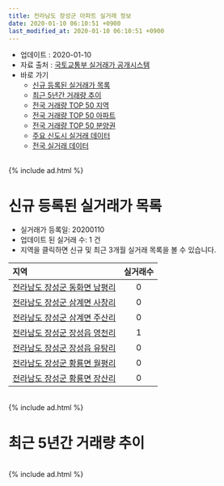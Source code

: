 ```yaml
---
title: 전라남도 장성군 아파트 실거래 정보
date: 2020-01-10 06:10:51 +0900
last_modified_at: 2020-01-10 06:10:51 +0900
---
```


* 업데이트 : 2020-01-10
* 자료 출처 : [국토교통부 실거래가 공개시스템](http://rt.molit.go.kr)
* 바로 가기
    * [신규 등록된 실거래가 목록](#신규-등록된-실거래가-목록)
    * [최근 5년간 거래량 추이](#최근-5년간-거래량-추이)
    * [전국 거래량 TOP 50 지역](https://inasie.github.io/apt-trade-info/최근-3개월-전국에서-가장-거래가-많이-발생한-지역)
    * [전국 거래량 TOP 50 아파트](https://inasie.github.io/apt-trade-info/최근-3개월-전국에서-가장-거래가-많이-발생한-아파트)
    * [전국 거래량 TOP 50 분양권](https://inasie.github.io/apt-trade-info/최근-3개월-전국에서-가장-거래가-많이-발생한-분양권)
    * [주요 신도시 실거래 데이터](https://inasie.github.io/apt-trade-info/주요-신도시)
    * [전국 실거래 데이터](https://inasie.github.io/apt-trade-info/전국)

<br>
{% include ad.html %}
<br>

# 신규 등록된 실거래가 목록
* 실거래가 등록일: 20200110
* 업데이트 된 실거래 수: 1 건
* 지역을 클릭하면 신규 및 최근 3개월 실거래 목록을 볼 수 있습니다.


|지역|실거래수|
|:---|:---:|
|[전라남도 장성군 동화면 남평리](https://inasie.github.io/apt-trade-info/전라남도-장성군-동화면-남평리)|0|
|[전라남도 장성군 삼계면 사창리](https://inasie.github.io/apt-trade-info/전라남도-장성군-삼계면-사창리)|0|
|[전라남도 장성군 삼계면 주산리](https://inasie.github.io/apt-trade-info/전라남도-장성군-삼계면-주산리)|0|
|[전라남도 장성군 장성읍 영천리](https://inasie.github.io/apt-trade-info/전라남도-장성군-장성읍-영천리)|1|
|[전라남도 장성군 장성읍 유탕리](https://inasie.github.io/apt-trade-info/전라남도-장성군-장성읍-유탕리)|0|
|[전라남도 장성군 황룡면 월평리](https://inasie.github.io/apt-trade-info/전라남도-장성군-황룡면-월평리)|0|
|[전라남도 장성군 황룡면 장산리](https://inasie.github.io/apt-trade-info/전라남도-장성군-황룡면-장산리)|0|


<br>
{% include ad.html %}
<br>

# 최근 5년간 거래량 추이


<div style="width:100%;">
    <canvas id="deal_progress" height="200"></canvas>
</div>

<script>
new Chart(document.getElementById("deal_progress"), {
    type: 'line',
    data: {
        labels: ['201501','201502','201503','201504','201505','201506','201507','201508','201509','201510','201511','201512','201601','201602','201603','201604','201605','201606','201607','201608','201609','201610','201611','201612','201701','201702','201703','201704','201705','201706','201707','201708','201709','201710','201711','201712','201801','201802','201803','201804','201805','201806','201807','201808','201809','201810','201811','201812','201901','201902','201903','201904','201905','201906','201907','201908','201909','201910','201911','201912','202001'],
        datasets: [{
            label: '매매',
            pointRadius: 1,
            data: [13, 5, 11, 14, 10, 16, 13, 13, 16, 10, 14, 12, 8, 8, 12, 8, 8, 7, 5, 5, 5, 3, 7, 6, 11, 8, 7, 9, 9, 9, 9, 9, 6, 9, 7, 9, 11, 6, 8, 9, 7, 13, 10, 9, 5, 11, 13, 7, 6, 4, 7, 6, 7, 10, 8, 9, 3, 7, 6, 12, 2],
            borderColor: "rgba(255, 201, 14, 1)",
            backgroundColor: "rgba(255, 201, 14, 0.5)",
            fill: false,
            lineTension: 0
        },{
            label: '전월세',
            pointRadius: 1,
            data: [4, 3, 6, 5, 6, 4, 6, 6, 2, 2, 11, 3, 4, 2, 5, 1, 7, 5, 5, 7, 8, 8, 4, 6, 6, 4, 7, 3, 4, 5, 5, 3, 34, 15, 11, 8, 6, 5, 8, 4, 4, 5, 3, 7, 4, 8, 6, 5, 6, 2, 6, 7, 1, 2, 4, 4, 8, 9, 4, 10, 0],
            borderColor: "rgba(0, 141, 185, 1)",
            backgroundColor: "rgba(0, 141, 185, 0.5)",
            fill: false,
            lineTension: 0
        }
        ]
    },
    options: {
        responsive: true,
        title: {
            display: false
        },
        tooltips: {
            mode: 'index',
            intersect: false
        },
        hover: {
            mode: 'nearest',
            intersect: true
        },
        scales: {
            xAxes: [{
                display: true,
                scaleLabel: {
                    display: true,
                    labelString: '년/월'
                }
            }],
            yAxes: [{
                display: true,
                ticks: {
                    suggestedMin: 0,
                },
                scaleLabel: {
                    display: true,
                    labelString: '실거래 수'
                }
            }]
        }
    }
});

</script>


<br>
{% include ad.html %}
<br>

